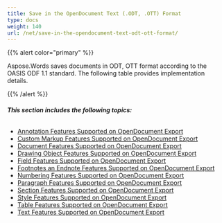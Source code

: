 ```yaml
---
title: Save in the OpenDocument Text (.ODT, .OTT) Format
type: docs
weight: 140
url: /net/save-in-the-opendocument-text-odt-ott-format/
---
```


{{% alert color="primary" %}} 

Aspose.Words saves documents in ODT, OTT format according to the OASIS ODF 1.1 standard. The following table provides implementation details. 

{{% /alert %}} 

###### **This section includes the following topics:** 

- [Annotation Features Supported on OpenDocument Export](/words/net/annotation-features-supported-on-opendocument-export)
- [Custom Markup Features Supported on OpenDocument Export](/words/net/custom-markup-features-supported-on-opendocument-export)
- [Document Features Supported on OpenDocument Export](/words/net/document-features-supported-on-opendocument-export)
- [Drawing Object Features Supported on OpenDocument Export](/words/net/drawing-object-features-supported-on-opendocument-export)
- [Field Features Supported on OpenDocument Export](/words/net/field-features-supported-on-opendocument-export)
- [Footnotes an Endnote Features Supported on OpenDocument Export](/words/net/footnotes-an-endnote-features-supported-on-opendocument-export)
- [Numbering Features Supported on OpenDocument Export](/words/net/numbering-features-supported-on-opendocument-export)
- [Paragraph Features Supported on OpenDocument Export](/words/net/paragraph-features-supported-on-opendocument-export)
- [Section Features Supported on OpenDocument Export](/words/net/section-features-supported-on-opendocument-export)
- [Style Features Supported on OpenDocument Export](/words/net/style-features-supported-on-opendocument-export)
- [Table Features Supported on OpenDocument Export](/words/net/table-features-supported-on-opendocument-export)
- [Text Features Supported on OpenDocument Export](/words/net/text-features-supported-on-opendocument-export)

